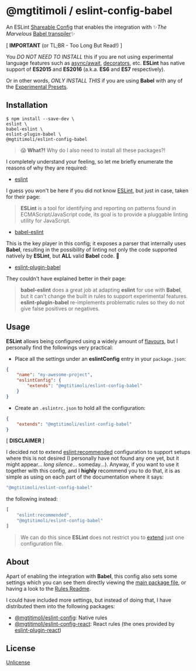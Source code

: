 # @mgtitimoli / eslint-config-babel

An ESLint [Shareable Config](https://eslint.org/docs/developer-guide/shareable-configs) that enables the integration with :sparkles:*The Marvelous* [Babel transpiler](https://babeljs.io/):sparkles:

[ **IMPORTANT** (or TL;BR - Too Long But Read!) ]

You *DO NOT NEED TO INSTALL* this if you are not using experimental language features such as [async/await](https://tc39.github.io/ecmascript-asyncawait), [decorators](https://github.com/wycats/javascript-decorators), etc. **ESLint** has native support of **ES2015** and **ES2016** (a.k.a. **ES6** and **ES7** respectively).

Or in other words, *ONLY INSTALL THIS* if you are using **Babel** with any of the [Experimental Presets](https://babeljs.io/docs/plugins/#stage-x-experimental-presets-).

## Installation

```
$ npm install --save-dev \
eslint \
babel-eslint \
eslint-plugin-babel \
@mgtitimoli/eslint-config-babel
```

> :scream: **What?!** Why do I also need to install all these packages?!

I completely understand your feeling, so let me briefly enumerate the reasons of why they are required:

- [eslint](https://github.com/eslint/eslint)

I guess you won't be here if you did not know [ESLint](http://eslint.org), but just in case, taken for their page:

> **ESLint** is a tool for identifying and reporting on patterns found in ECMAScript/JavaScript code, its goal is to provide a pluggable linting utility for JavaScript.

- [babel-eslint](https://github.com/babel/babel-eslint)

This is the key player in this config; it exposes a parser that internally uses **Babel**, resulting in the possibility of linting not only the code supported natively by **ESLint**, but **ALL** valid **Babel** code. :clap:

- [eslint-plugin-babel](https://github.com/babel/eslint-plugin-babel)

They couldn't have explained better in their page:

> **babel-eslint** does a great job at adapting **eslint** for use with **Babel**, but it can't change the built in rules to support experimental features. **eslint-plugin-babel** re-implements problematic rules so they do not give false positives or negatives.

## Usage

**ESLint** allows being configured using a widely amount of [flavours](http://eslint.org/docs/user-guide/configuring#configuration-file-formats), but I personally find the followings very practical:

* Place all the settings under an **eslintConfig** entry in your `package.json`:

```json
{
    "name": "my-awesome-project",
    "eslintConfig": {
        "extends": "@mgtitimoli/eslint-config-babel"
    }
}
```

* Create an `.eslintrc.json` to hold all the configuration:

```json
{
    "extends": "@mgtitimoli/eslint-config-babel"
}
```

[ **DISCLAIMER** ]

I decided not to extend [eslint:recommended](http://eslint.org/docs/user-guide/migrating-to-1.0.0) configuration to support setups where this is not desired (I personally have not found any one yet, but it might appear... *long silence*... someday...). Anyway, if you want to use it together with this config, and I **highly** recommend you to do that, it is as simple as using on each part of the documentation where it says:

```javascript
"@mgtitimoli/eslint-config-babel"
```

the following instead:

```javascript
[
    "eslint:recommended",
    "@mgtitimoli/eslint-config-babel"
]
```

> We can do this since **ESLint** does not restrict you to [extend](http://eslint.org/docs/user-guide/configuring#extending-configuration-files) just one configuration file.

## About

Apart of enabling the integration with **Babel**, this config also sets some settings which you can see them directly viewing the [main package file](./index.js), or having a look to the [Rules Readme](./RULES.md).

I could have included more settings, but instead of doing that, I have distributed them into the following packages:

- [@mgtitimoli/eslint-config](https://github.com/mgtitimoli/eslint-config): Native rules
- [@mgtitimoli/eslint-config-react](https://github.com/mgtitimoli/eslint-config-react): React rules (the ones provided by [eslint-plugin-react](https://github.com/yannickcr/eslint-plugin-react))

## License

[Unlicense](http://unlicense.org)

